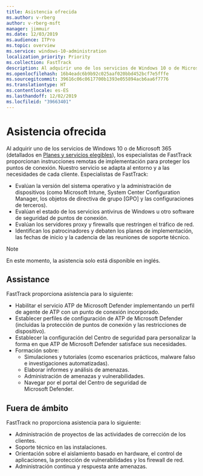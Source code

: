 ```yaml
---
title: Asistencia ofrecida
ms.author: v-rberg
author: v-rberg-msft
manager: jimmuir
ms.date: 12/03/2019
ms.audience: ITPro
ms.topic: overview
ms.service: windows-10-administration
localization_priority: Priority
ms.collection: FastTrack
description: Al adquirir uno de los servicios de Windows 10 o de Microsoft 365, los especialistas de FastTrack proporcionan instrucciones remotas de implementación para proteger los puntos de conexión. Nuestro servicio se adapta al entorno y a las necesidades de cada cliente.
ms.openlocfilehash: 16b4eadc6b9b92c025aaf020bbd452bcf7e5fffe
ms.sourcegitcommit: 39616c06c0617700b1393e055894acb6aa6f7776
ms.translationtype: HT
ms.contentlocale: es-ES
ms.lasthandoff: 12/02/2019
ms.locfileid: "39663401"
---
```

# <a name="assistance-offered"></a>Asistencia ofrecida  

Al adquirir uno de los servicios de Windows 10 o de Microsoft 365 (detallados en [Planes y servicios elegibles](M365-eligible-services-and-plans.md)), los especialistas de FastTrack proporcionan instrucciones remotas de implementación para proteger los puntos de conexión. Nuestro servicio se adapta al entorno y a las necesidades de cada cliente. Especialistas de FastTrack:
- Evalúan la versión del sistema operativo y la administración de dispositivos (como Microsoft Intune, System Center Configuration Manager, los objetos de directiva de grupo [GPO] y las configuraciones de terceros).
- Evalúan el estado de los servicios antivirus de Windows u otro software de seguridad de puntos de conexión.
- Evalúan los servidores proxy y firewalls que restringen el tráfico de red.
- Identifican los patrocinadores y debaten los planes de implementación, las fechas de inicio y la cadencia de las reuniones de soporte técnico.

> [!NOTE]
> En este momento, la asistencia solo está disponible en inglés. 

## <a name="assistance"></a>Assistance

FastTrack proporciona asistencia para lo siguiente:
- Habilitar el servicio ATP de Microsoft Defender implementando un perfil de agente de ATP con un punto de conexión incorporado.
- Establecer perfiles de configuración de ATP de Microsoft Defender (incluidas la protección de puntos de conexión y las restricciones de dispositivo).
- Establecer la configuración del Centro de seguridad para personalizar la forma en que ATP de Microsoft Defender satisface sus necesidades.
- Formación sobre:
    - Simulaciones y tutoriales (como escenarios prácticos, malware falso e investigaciones automatizadas).
    - Elaborar informes y análisis de amenazas.
    - Administración de amenazas y vulnerabilidades.
    - Navegar por el portal del Centro de seguridad de Microsoft Defender.

## <a name="out-of-scope"></a>Fuera de ámbito

FastTrack no proporciona asistencia para lo siguiente:
- Administración de proyectos de las actividades de corrección de los clientes.
- Soporte técnico en las instalaciones.
- Orientación sobre el aislamiento basado en hardware, el control de aplicaciones, la protección de vulnerabilidades y los firewall de red.
- Administración continua y respuesta ante amenazas.

